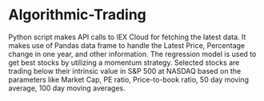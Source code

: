 # Algorithmic-Trading

Python script makes API calls to IEX Cloud for fetching the latest data. It makes use of Pandas data frame to handle the Latest Price, Percentage change in one year, and other information. 
The regression model is used to get best stocks by utilizing a momentum strategy.
Selected stocks are trading below their intrinsic value in S&P 500 at NASDAQ based on the parameters like Market Cap, PE ratio, Price-to-book ratio, 50  day moving average, 100 day moving averages.
